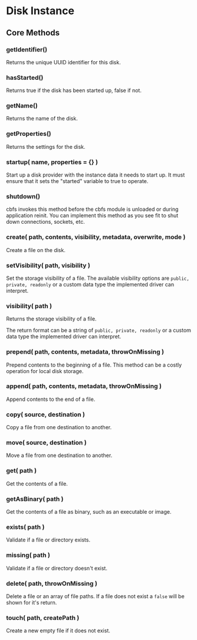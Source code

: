# Disk Instance

## Core Methods

### getIdentifier()

Returns the unique UUID identifier for this disk.

### hasStarted()

Returns true if the disk has been started up, false if not.

### getName()

Returns the name of the disk.

### getProperties()

Returns the settings for the disk.

### startup( name, properties = {} )

Start up a disk provider with the instance data it needs to start up. It must ensure that it sets the "started" variable to true to operate.

### shutdown()

cbfs invokes this method before the cbfs module is unloaded or during application reinit. You can implement this method as you see fit to shut down connections, sockets, etc.

### create( path, contents, visibility, metadata, overwrite, mode )

Create a file on the disk.

### setVisibility( path, visibility )

Set the storage visibility of a file. The available visibility options are `public, private, readonly` or a custom data type the implemented driver can interpret.

### visibility( path )

Returns the storage visibility of a file.&#x20;

The return format can be a string of `public, private, readonly` or a custom data type the implemented driver can interpret.

### prepend( path, contents, metadata, throwOnMissing )

Prepend contents to the beginning of a file. This method can be a costly operation for local disk storage.

### append( path, contents, metadata, throwOnMissing )

Append contents to the end of a file.

### copy( source, destination )

Copy a file from one destination to another.

### move( source, destination )

Move a file from one destination to another.

### get( path )

Get the contents of a file.

### getAsBinary( path )

Get the contents of a file as binary, such as an executable or image.

### exists( path )

Validate if a file or directory exists.

### missing( path )

Validate if a file or directory doesn't exist.

### delete( path, throwOnMissing )

Delete a file or an array of file paths. If a file does not exist a `false` will be shown for it's return.

### touch( path, createPath )

Create a new empty file if it does not exist.











